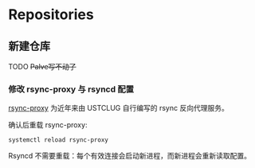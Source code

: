 # Repositories

## 新建仓库

TODO ~~Palve写不动了~~

### 修改 rsync-proxy 与 rsyncd 配置

[rsync-proxy](https://github.com/ustclug/rsync-proxy) 为近年来由 USTCLUG 自行编写的 rsync 反向代理服务。

确认后重载 rsync-proxy:

```console
systemctl reload rsync-proxy
```

Rsyncd 不需要重载：每个有效连接会启动新进程，而新进程会重新读取配置。
